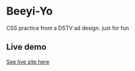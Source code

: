 # Beeyi-Yo
CSS practice from a DSTV ad design. just for fun

## Live demo
[See live site here](https://jod35.github.io/Beeyi-Yo/)
